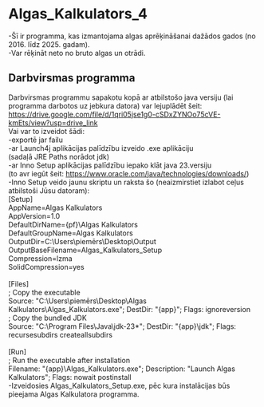 # Algas_Kalkulators_4

 -Šī ir programma, kas izmantojama algas aprēķināšanai dažādos gados (no 2016. līdz 2025. gadam).<br/>
 -Var rēķināt neto no bruto algas un otrādi.

## Darbvirsmas programma
Darbvirsmas programmu sapakotu kopā ar atbilstošo java versiju (lai programma darbotos uz jebkura datora) var lejuplādēt šeit:<br/>
https://drive.google.com/file/d/1qri05jse1g0-cSDxZYNOo75cVE-kmEts/view?usp=drive_link<br/>
Vai var to izveidot šādi:<br/>
 -exportē jar failu<br/>
 -ar Launch4j aplikācijas palīdzību izveido .exe aplikāciju<br/>
  (sadaļā JRE Paths norādot jdk)<br/>
 -ar Inno Setup aplikācijas palīdzību iepako klāt java 23.versiju<br/>
   (to avr iegūt šeit: https://www.oracle.com/java/technologies/downloads/)<br/>
 -Inno Setup veido jaunu skriptu un raksta šo (neaizmirstiet izlabot ceļus atbilstoši Jūsu datoram):<br/>
  [Setup]<br/>
AppName=Algas Kalkulators<br/>
AppVersion=1.0<br/>
DefaultDirName={pf}\Algas Kalkulators<br/>
DefaultGroupName=Algas Kalkulators<br/>
OutputDir=C:\Users\piemērs\Desktop\Output<br/>
OutputBaseFilename=Algas_Kalkulators_Setup<br/>
Compression=lzma<br/>
SolidCompression=yes<br/>
<br/>
[Files]<br/>
; Copy the executable<br/>
Source: "C:\Users\piemērs\Desktop\Algas Kalkulators\Algas_Kalkulators.exe"; DestDir: "{app}"; Flags: ignoreversion<br/>
; Copy the bundled JDK<br/>
Source: "C:\Program Files\Java\jdk-23\*"; DestDir: "{app}\jdk"; Flags: recursesubdirs createallsubdirs<br/>
<br/>
[Run]<br/>
; Run the executable after installation<br/>
Filename: "{app}\Algas_Kalkulators.exe"; Description: "Launch Algas Kalkulators"; Flags: nowait postinstall<br/>
-Izveidosies Algas_Kalkulators_Setup.exe, pēc kura instalācijas būs pieejama Algas Kalkulatora programma.<br/>

 
